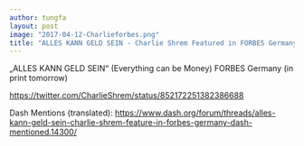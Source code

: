 ```yaml
---
author: tungfa
layout: post
image: "2017-04-12-Charlieforbes.png"
title: "ALLES KANN GELD SEIN - Charlie Shrem Featured in FORBES Germany (Dash mentioned)"
---
```

„ALLES KANN GELD SEIN“
(Everything can be Money)
FORBES Germany
(in print tomorrow)

<https://twitter.com/CharlieShrem/status/852172251382386688>

Dash Mentions (translated):
<https://www.dash.org/forum/threads/alles-kann-geld-sein-charlie-shrem-feature-in-forbes-germany-dash-mentioned.14300/>
